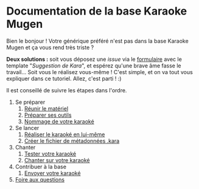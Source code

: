 # Documentation de la base Karaoke Mugen

Bien le bonjour ! Votre générique préféré n'est pas dans la base Karaoke Mugen et ça vous rend très triste ?

**Deux solutions :** soit vous déposez une *issue* via le [formulaire](https://lab.shelter.moe/Karaokemugen/karaokebase/issues/new) avec le template "*Suggestion de Kara*", et espérez qu'une brave âme fasse le travail... Soit vous le réalisez vous-même ! C'est simple, et on va tout vous expliquer dans ce tutoriel. Allez, c'est parti ! :)

Il est conseillé de suivre les étapes dans l'ordre.

1. Se préparer
   1. [Réunir le matériel](material.md)
   1. [Préparer ses outils](install.md)
   1. [Nommage de votre karaoké](naming.md)
1. Se lancer
   1. [Réaliser le karaoké en lui-même](karaoke.md)
   1. [Créer le fichier de métadonnées .kara](karafile.md)
1. Chanter
   1. [Tester votre karaoké](test.md)
   1. [Chanter sur votre karaoké](sing.md)
1. Contribuer à la base
   1. [Envoyer votre karaoké](upload.md)
1. [Foire aux questions](faq.md)